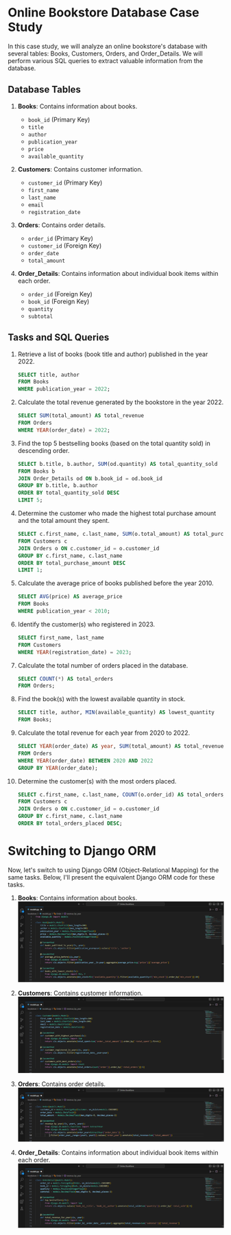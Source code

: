# Online Bookstore Database Case Study

In this case study, we will analyze an online bookstore's database with several tables: Books, Customers, Orders, and Order_Details. We will perform various SQL queries to extract valuable information from the database.

## Database Tables

1. **Books**: Contains information about books.
   - `book_id` (Primary Key)
   - `title`
   - `author`
   - `publication_year`
   - `price`
   - `available_quantity`

2. **Customers**: Contains customer information.
   - `customer_id` (Primary Key)
   - `first_name`
   - `last_name`
   - `email`
   - `registration_date`

3. **Orders**: Contains order details.
   - `order_id` (Primary Key)
   - `customer_id` (Foreign Key)
   - `order_date`
   - `total_amount`

4. **Order_Details**: Contains information about individual book items within each order.
   - `order_id` (Foreign Key)
   - `book_id` (Foreign Key)
   - `quantity`
   - `subtotal`

## Tasks and SQL Queries

1. Retrieve a list of books (book title and author) published in the year 2022.
   ```sql
   SELECT title, author
   FROM Books
   WHERE publication_year = 2022;
   ```

2. Calculate the total revenue generated by the bookstore in the year 2022.
   ```sql
   SELECT SUM(total_amount) AS total_revenue
   FROM Orders
   WHERE YEAR(order_date) = 2022;
   ```

3. Find the top 5 bestselling books (based on the total quantity sold) in descending order.
   ```sql
   SELECT b.title, b.author, SUM(od.quantity) AS total_quantity_sold
   FROM Books b
   JOIN Order_Details od ON b.book_id = od.book_id
   GROUP BY b.title, b.author
   ORDER BY total_quantity_sold DESC
   LIMIT 5;
   ```

4. Determine the customer who made the highest total purchase amount and the total amount they spent.
   ```sql
   SELECT c.first_name, c.last_name, SUM(o.total_amount) AS total_purchase_amount
   FROM Customers c
   JOIN Orders o ON c.customer_id = o.customer_id
   GROUP BY c.first_name, c.last_name
   ORDER BY total_purchase_amount DESC
   LIMIT 1;
   ```

5. Calculate the average price of books published before the year 2010.
   ```sql
   SELECT AVG(price) AS average_price
   FROM Books
   WHERE publication_year < 2010;
   ```

6. Identify the customer(s) who registered in 2023.
   ```sql
   SELECT first_name, last_name
   FROM Customers
   WHERE YEAR(registration_date) = 2023;
   ```

7. Calculate the total number of orders placed in the database.
   ```sql
   SELECT COUNT(*) AS total_orders
   FROM Orders;
   ```

8. Find the book(s) with the lowest available quantity in stock.
   ```sql
   SELECT title, author, MIN(available_quantity) AS lowest_quantity
   FROM Books;
   ```

9. Calculate the total revenue for each year from 2020 to 2022.
   ```sql
   SELECT YEAR(order_date) AS year, SUM(total_amount) AS total_revenue
   FROM Orders
   WHERE YEAR(order_date) BETWEEN 2020 AND 2022
   GROUP BY YEAR(order_date);
   ```

10. Determine the customer(s) with the most orders placed.
    ```sql
    SELECT c.first_name, c.last_name, COUNT(o.order_id) AS total_orders_placed
    FROM Customers c
    JOIN Orders o ON c.customer_id = o.customer_id
    GROUP BY c.first_name, c.last_name
    ORDER BY total_orders_placed DESC;
    ```

# Switching to Django ORM
Now, let's switch to using Django ORM (Object-Relational Mapping) for the same tasks. Below, I'll present the equivalent Django ORM code for these tasks.

1. **Books**: Contains information about books.
![Bookstore](https://github.com/deepdivewithai/BookStore/raw/main/Django%20Bookstore%20Images/Book.png)

2. **Customers**: Contains customer information.
![Bookstore](https://github.com/deepdivewithai/BookStore/raw/main/Django%20Bookstore%20Images/Customer.png)

3. **Orders**: Contains order details.
![Bookstore](https://github.com/deepdivewithai/BookStore/raw/main/Django%20Bookstore%20Images/Order.png)

4. **Order_Details**: Contains information about individual book items within each order.
![Bookstore](https://github.com/deepdivewithai/BookStore/raw/main/Django%20Bookstore%20Images/OrderDetails.png)


